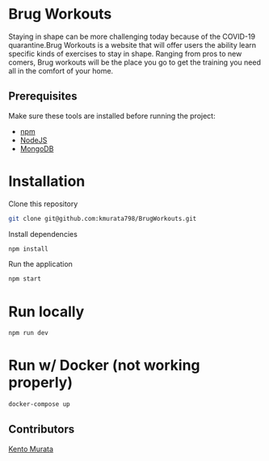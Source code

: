 # Brug Workouts
Staying in shape can be more challenging today because of the COVID-19 quarantine.Brug Workouts is a website that will offer users the ability learn specific kinds of exercises to stay in shape. Ranging from pros to new comers, Brug workouts will be the place you go to get the training you need all in the comfort of your home.

## Prerequisites
Make sure these tools are installed before running the project:

- [npm](https://www.npmjs.com/get-npm)
- [NodeJS](https://nodejs.org/en/download/)
- [MongoDB](https://docs.mongodb.com/manual/installation/)

# Installation

Clone this repository
```bash
git clone git@github.com:kmurata798/BrugWorkouts.git
```

Install dependencies
```bash
npm install
```

Run the application
```bash
npm start
```

# Run locally
```bash
npm run dev
```

# Run w/ Docker (not working properly)
```bash
docker-compose up
```
## Contributors
[Kento Murata](https://github.com/kmurata798)
